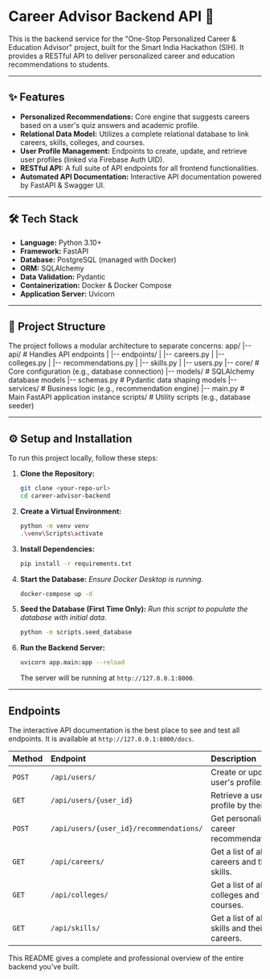 # Career Advisor Backend API 🚀

This is the backend service for the "One-Stop Personalized Career & Education Advisor" project, built for the Smart India Hackathon (SIH). It provides a RESTful API to deliver personalized career and education recommendations to students.

---
## ✨ Features

* **Personalized Recommendations:** Core engine that suggests careers based on a user's quiz answers and academic profile.
* **Relational Data Model:** Utilizes a complete relational database to link careers, skills, colleges, and courses.
* **User Profile Management:** Endpoints to create, update, and retrieve user profiles (linked via Firebase Auth UID).
* **RESTful API:** A full suite of API endpoints for all frontend functionalities.
* **Automated API Documentation:** Interactive API documentation powered by FastAPI & Swagger UI.

---
## 🛠️ Tech Stack

* **Language:** Python 3.10+
* **Framework:** FastAPI
* **Database:** PostgreSQL (managed with Docker)
* **ORM:** SQLAlchemy
* **Data Validation:** Pydantic
* **Containerization:** Docker & Docker Compose
* **Application Server:** Uvicorn

---
## 📂 Project Structure

The project follows a modular architecture to separate concerns:
app/
|-- api/              # Handles API endpoints
|   |-- endpoints/
|       |-- careers.py
|       |-- colleges.py
|       |-- recommendations.py
|       |-- skills.py
|       |-- users.py
|-- core/             # Core configuration (e.g., database connection)
|-- models/           # SQLAlchemy database models
|-- schemas.py        # Pydantic data shaping models
|-- services/         # Business logic (e.g., recommendation engine)
|-- main.py           # Main FastAPI application instance
scripts/              # Utility scripts (e.g., database seeder)


---
## ⚙️ Setup and Installation

To run this project locally, follow these steps:

1.  **Clone the Repository:**
    ```bash
    git clone <your-repo-url>
    cd career-advisor-backend
    ```

2.  **Create a Virtual Environment:**
    ```bash
    python -m venv venv
    .\venv\Scripts\activate
    ```

3.  **Install Dependencies:**
    ```bash
    pip install -r requirements.txt
    ```

4.  **Start the Database:**
    *Ensure Docker Desktop is running.*
    ```bash
    docker-compose up -d
    ```

5.  **Seed the Database (First Time Only):**
    *Run this script to populate the database with initial data.*
    ```bash
    python -m scripts.seed_database
    ```

6.  **Run the Backend Server:**
    ```bash
    uvicorn app.main:app --reload
    ```
    The server will be running at `http://127.0.0.1:8000`.

---
## Endpoints

The interactive API documentation is the best place to see and test all endpoints. It is available at `http://127.0.0.1:8000/docs`.

| Method | Endpoint                               | Description                                      |
| :----- | :------------------------------------- | :----------------------------------------------- |
| `POST` | `/api/users/`                          | Create or update a user's profile.               |
| `GET`  | `/api/users/{user_id}`                 | Retrieve a user's profile by their ID.           |
| `POST` | `/api/users/{user_id}/recommendations/`| Get personalized career recommendations.         |
| `GET`  | `/api/careers/`                        | Get a list of all careers and their skills.      |
| `GET`  | `/api/colleges/`                       | Get a list of all colleges and their courses.    |
| `GET`  | `/api/skills/`                         | Get a list of all skills and their careers.      |

This README gives a complete and professional overview of the entire backend you've built.
